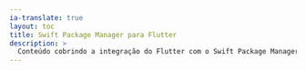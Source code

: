 ```yaml
---
ia-translate: true
layout: toc
title: Swift Package Manager para Flutter
description: >
  Conteúdo cobrindo a integração do Flutter com o Swift Package Manager
---
```

